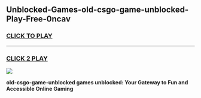 
## Unblocked-Games-old-csgo-game-unblocked-Play-Free-0ncav
<h3>
<a href="https://premium76.site?title=old-csgo-game-unblocked&ref=09A">CLICK TO PLAY</a></h3>
<hr>

<h3>
<a href="https://premium76.site?title=old-csgo-game-unblocked&ref=09A">CLICK 2 PLAY</a>
  
</h3>

<a href="https://premium76.site?title=old-csgo-game-unblocked&ref=09A"><img src="https://clearcache.store/games.png"></a>


**old-csgo-game-unblocked games unblocked: Your Gateway to Fun and Accessible Online Gaming**
